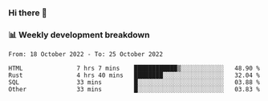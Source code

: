 ### Hi there 👋

### 📊 Weekly development breakdown
<!--START_SECTION:waka-->

```text
From: 18 October 2022 - To: 25 October 2022

HTML               7 hrs 7 mins    ████████████▒░░░░░░░░░░░░   48.90 %
Rust               4 hrs 40 mins   ████████░░░░░░░░░░░░░░░░░   32.04 %
SQL                33 mins         █░░░░░░░░░░░░░░░░░░░░░░░░   03.88 %
Other              33 mins         █░░░░░░░░░░░░░░░░░░░░░░░░   03.83 %
```

<!--END_SECTION:waka-->
